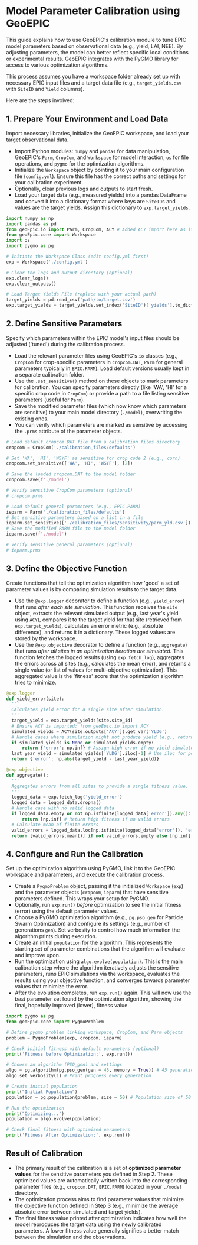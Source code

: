 # Model Parameter Calibration using GeoEPIC

This guide explains how to use GeoEPIC's calibration module to tune EPIC model parameters based on observational data (e.g., yield, LAI, NEE). By adjusting parameters, the model can better reflect specific local conditions or experimental results. GeoEPIC integrates with the PyGMO library for access to various optimization algorithms.

This process assumes you have a workspace folder already set up with necessary EPIC input files and a target data file (e.g., `target_yields.csv` with `SiteID` and `Yield` columns).

Here are the steps involved:

## **1. Prepare Your Environment and Load Data**

Import necessary libraries, initialize the GeoEPIC workspace, and load your target observational data.

*   Import Python modules: `numpy` and `pandas` for data manipulation, GeoEPIC's `Parm`, `CropCom`, and `Workspace` for model interaction, `os` for file operations, and `pygmo` for the optimization algorithms.
*   Initialize the `Workspace` object by pointing it to your main configuration file (`config.yml`). Ensure this file has the correct paths and settings for your calibration experiment.
*   Optionally, clear previous logs and outputs to start fresh.
*   Load your target data (e.g., measured yields) into a pandas DataFrame and convert it into a dictionary format where keys are `SiteID`s and values are the target yields. Assign this dictionary to `exp.target_yields`.

```python
import numpy as np
import pandas as pd
from geoEpic.io import Parm, CropCom, ACY # Added ACY import here as it's used later
from geoEpic.core import Workspace
import os
import pygmo as pg

# Initiate the Workspace Class (edit config.yml first)
exp = Workspace('./config.yml')

# Clear the logs and output directory (optional)
exp.clear_logs()
exp.clear_outputs()

# Load Target Yields File (replace with your actual path)
target_yields = pd.read_csv('path/to/target.csv')
exp.target_yields = target_yields.set_index('SiteID')['yields'].to_dict()
```

## **2. Define Sensitive Parameters**

 Specify which parameters within the EPIC model's input files should be adjusted ('tuned') during the calibration process.
 
*   Load the relevant parameter files using GeoEPIC's `io` classes (e.g., `CropCom` for crop-specific parameters in `cropcom.DAT`, `Parm` for general parameters typically in `EPIC.PARM`). Load default versions usually kept in a separate calibration folder.
*   Use the `.set_sensitive()` method on these objects to mark parameters for calibration. You can specify parameters directly (like 'WA', 'HI' for a specific crop code in `CropCom`) or provide a path to a file listing sensitive parameters (useful for `Parm`).
*   Save the modified parameter files (which now know which parameters are sensitive) to your main model directory (`./model`), overwriting the existing ones.
*   You can verify which parameters are marked as sensitive by accessing the `.prms` attribute of the parameter objects.

```python
# Load default cropcom.DAT file from a calibration files directory
cropcom = CropCom('./calibration_files/defaults')

# Set 'WA', 'HI', 'WSYF' as sensitive for crop code 2 (e.g., corn)
cropcom.set_sensitive(['WA', 'HI', 'WSYF'], [2])

# Save the loaded cropcom.DAT to the model folder
cropcom.save(f'./model')

# Verify sensitive CropCom parameters (optional)
# cropcom.prms

# Load default general parameters (e.g., EPIC.PARM)
ieparm = Parm('./calibration_files/defaults')
# Set sensitive parameters based on a list in a file
ieparm.set_sensitive(['./calibration_files/sensitivity/parm_yld.csv'])
# Save the modified PARM file to the model folder
ieparm.save(f'./model')

# Verify sensitive general parameters (optional)
# ieparm.prms
```

## **3. Define the Objective Function**

Create functions that tell the optimization algorithm how 'good' a set of parameter values is by comparing simulation results to the target data.

*   Use the `@exp.logger` decorator to define a function (e.g., `yield_error`) that runs *after each site simulation*. This function receives the `site` object, extracts the relevant simulated output (e.g., last year's yield using `ACY`), compares it to the target yield for that site (retrieved from `exp.target_yields`), calculates an error metric (e.g., absolute difference), and returns it in a dictionary. These logged values are stored by the workspace.
*   Use the `@exp.objective` decorator to define a function (e.g., `aggregate`) that runs *after all sites in an optimization iteration are simulated*. This function fetches the logged results (using `exp.fetch_log`), aggregates the errors across all sites (e.g., calculates the mean error), and returns a single value (or list of values for multi-objective optimization). This aggregated value is the 'fitness' score that the optimization algorithm tries to minimize.

``` python
@exp.logger
def yield_error(site):
  '''
  Calculates yield error for a single site after simulation.
  '''
  target_yield = exp.target_yields[site.site_id]
  # Ensure ACY is imported: from geoEpic.io import ACY
  simulated_yields = ACY(site.outputs['ACY']).get_var('YLDG')
  # Handle cases where simulation might not produce yield (e.g., return a large error or filter later)
  if simulated_yields is None or simulated_yields.empty:
      return {'error': np.inf} # Assign high error if no yield simulated
  last_year_yield = simulated_yields['YLDG'].iloc[-1] # Use iloc for position
  return {'error': np.abs(target_yield - last_year_yield)}

@exp.objective
def aggregate():
  '''
  Aggregates errors from all sites to provide a single fitness value.
  '''
  logged_data = exp.fetch_log('yield_error')
  logged_data = logged_data.dropna()
  # Handle case with no valid logged data
  if logged_data.empty or not np.isfinite(logged_data['error']).any():
      return [np.inf] # Return high fitness if no valid errors
  # Calculate mean of finite errors
  valid_errors = logged_data.loc[np.isfinite(logged_data['error']), 'error']
  return [valid_errors.mean()] if not valid_errors.empty else [np.inf]

```

## **4. Configure and Run the Calibration**

Set up the optimization algorithm using PyGMO, link it to the GeoEPIC workspace and parameters, and execute the calibration process.

*   Create a `PygmoProblem` object, passing it the initialized `Workspace` (`exp`) and the parameter objects (`cropcom`, `ieparm`) that have sensitive parameters defined. This wraps your setup for PyGMO.
*   Optionally, run `exp.run()` *before* optimization to see the initial fitness (error) using the default parameter values.
*   Choose a PyGMO optimization algorithm (e.g., `pg.pso_gen` for Particle Swarm Optimization) and configure its settings (e.g., number of generations `gen`). Set verbosity to control how much information the algorithm prints during execution.
*   Create an initial `population` for the algorithm. This represents the starting set of parameter combinations that the algorithm will evaluate and improve upon.
*   Run the optimization using `algo.evolve(population)`. This is the main calibration step where the algorithm iteratively adjusts the sensitive parameters, runs EPIC simulations via the workspace, evaluates the results using your objective function, and converges towards parameter values that minimize the error.
*   After the evolution completes, run `exp.run()` again. This will now use the *best* parameter set found by the optimization algorithm, showing the final, hopefully improved (lower), fitness value.

```python 
import pygmo as pg
from geoEpic.core import PygmoProblem

# Define pygmo problem linking workspace, CropCom, and Parm objects
problem = PygmoProblem(exp, cropcom, ieparm)

# Check initial fitness with default parameters (optional)
print('Fitness before Optimization:', exp.run())

# Choose an algorithm (PSO_gen) and settings
algo = pg.algorithm(pg.pso_gen(gen = 45, memory = True)) # 45 generations
algo.set_verbosity(1) # Print progress every generation

# Create initial population
print("Initial Population")
population = pg.population(problem, size = 50) # Population size of 50

# Run the optimization
print("Optimizing...")
population = algo.evolve(population)

# Check final fitness with optimized parameters
print('Fitness After Optimization:', exp.run())
```

## **Result of Calibration**

*   The primary result of the calibration is a set of **optimized parameter values** for the sensitive parameters you defined in Step 2. These optimized values are automatically written back into the corresponding parameter files (e.g., `cropcom.DAT`, `EPIC.PARM`) located in your `./model` directory.
*   The optimization process aims to find parameter values that minimize the objective function defined in Step 3 (e.g., minimize the average absolute error between simulated and target yields).
*   The final fitness value printed after optimization indicates how well the model reproduces the target data using the newly calibrated parameters. A lower fitness value generally signifies a better match between the simulation and the observations.